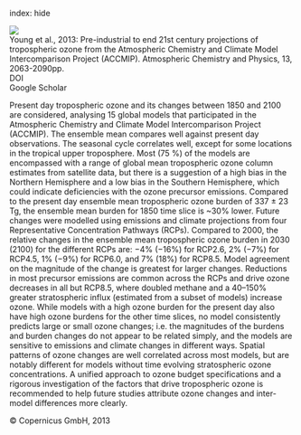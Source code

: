 index: hide

<div class="Citation">
    <div class="Citation-thumb CitationThumb-linked"  data-href="https://doi.org/10.5194/acp-13-2063-2013">
      <img src="https://static.claimspace.cloud/climate-study-static/refs/thumbs/9/Young_et_al_2013-thumb.png" />
    </div>

  <div class="Citation-body">
    <div class="Citation-text">Young et al., 2013: Pre-industrial to end 21st century projections of tropospheric ozone from the Atmospheric Chemistry and Climate Model Intercomparison Project (ACCMIP). <span class="Article-journal">Atmospheric Chemistry and Physics, </span><span class="Article-volume">13, </span>2063-2090pp.</div>
    <div class="Citation-links">
      <div class="CitationLink" data-href="https://doi.org/10.5194/acp-13-2063-2013">
        <div class="CitationLink-icon CitationLink-Doi"></div>
        <div class="CitationLink-text">DOI</div>
      </div>
      <div class="CitationLink" data-href="https://scholar.google.com/scholar?q=10.5194/acp-13-2063-2013">
        <div class="CitationLink-icon CitationLink-Scholar"></div>
        <div class="CitationLink-text">Google Scholar</div>
      </div>
    </div>
  </div>
</div>

Present day tropospheric ozone and its changes between 1850 and 2100 are considered, analysing 15 global models that participated in the Atmospheric Chemistry and Climate Model Intercomparison Project (ACCMIP). The ensemble mean compares well against present day observations. The seasonal cycle correlates well, except for some locations in the tropical upper troposphere. Most (75 %) of the models are encompassed with a range of global mean tropospheric ozone column estimates from satellite data, but there is a suggestion of a high bias in the Northern Hemisphere and a low bias in the Southern Hemisphere, which could indicate deficiencies with the ozone precursor emissions. Compared to the present day ensemble mean tropospheric ozone burden of 337 ± 23 Tg, the ensemble mean burden for 1850 time slice is ~30% lower. Future changes were modelled using emissions and climate projections from four Representative Concentration Pathways (RCPs). Compared to 2000, the relative changes in the ensemble mean tropospheric ozone burden in 2030 (2100) for the different RCPs are: −4% (−16%) for RCP2.6, 2% (−7%) for RCP4.5, 1% (−9%) for RCP6.0, and 7% (18%) for RCP8.5. Model agreement on the magnitude of the change is greatest for larger changes. Reductions in most precursor emissions are common across the RCPs and drive ozone decreases in all but RCP8.5, where doubled methane and a 40–150% greater stratospheric influx (estimated from a subset of models) increase ozone. While models with a high ozone burden for the present day also have high ozone burdens for the other time slices, no model consistently predicts large or small ozone changes; i.e. the magnitudes of the burdens and burden changes do not appear to be related simply, and the models are sensitive to emissions and climate changes in different ways. Spatial patterns of ozone changes are well correlated across most models, but are notably different for models without time evolving stratospheric ozone concentrations. A unified approach to ozone budget specifications and a rigorous investigation of the factors that drive tropospheric ozone is recommended to help future studies attribute ozone changes and inter-model differences more clearly.

<div class="Citation-copy">
&copy; Copernicus GmbH, 2013
</div>
